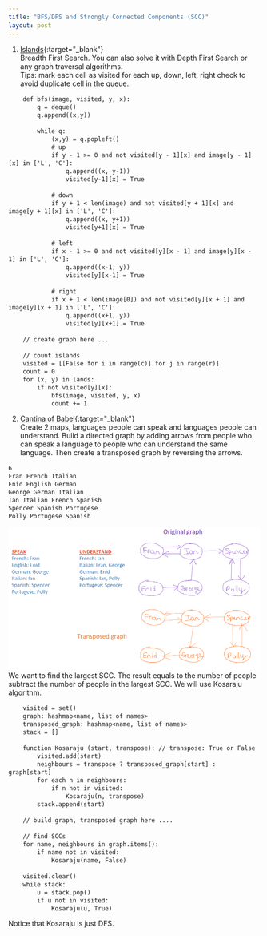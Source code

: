 ```yaml
---
title: "BFS/DFS and Strongly Connected Components (SCC)"
layout: post
---
```

1. [Islands](https://open.kattis.com/problems/islands3){:target="_blank"}\
Breadth First Search. You can also solve it with Depth First Search or any graph traversal algorithms. \
Tips: mark each cell as visited for each up, down, left, right check to avoid duplicate cell in the queue.
```
    def bfs(image, visited, y, x):
        q = deque()
        q.append((x,y))

        while q:  
            (x,y) = q.popleft()
            # up
            if y - 1 >= 0 and not visited[y - 1][x] and image[y - 1][x] in ['L', 'C']:
                q.append((x, y-1))
                visited[y-1][x] = True

            # down
            if y + 1 < len(image) and not visited[y + 1][x] and image[y + 1][x] in ['L', 'C']:
                q.append((x, y+1))
                visited[y+1][x] = True

            # left
            if x - 1 >= 0 and not visited[y][x - 1] and image[y][x - 1] in ['L', 'C']:
                q.append((x-1, y))
                visited[y][x-1] = True

            # right
            if x + 1 < len(image[0]) and not visited[y][x + 1] and image[y][x + 1] in ['L', 'C']:
                q.append((x+1, y))
                visited[y][x+1] = True

    // create graph here ...

    // count islands
    visited = [[False for i in range(c)] for j in range(r)]
    count = 0
    for (x, y) in lands:
        if not visited[y][x]:
            bfs(image, visited, y, x)
            count += 1
```
2. [Cantina of Babel](https://open.kattis.com/problems/cantinaofbabel){:target="_blank"}\
Create 2 maps, languages people can speak and languages people can understand.
Build a directed graph by adding arrows from people who can speak a language to people who can understand the same language. Then create a transposed graph by reversing the arrows.
```
6
Fran French Italian
Enid English German
George German Italian
Ian Italian French Spanish
Spencer Spanish Portugese
Polly Portugese Spanish
```
![Illustration](../assets/images/graph.PNG)
We want to find the largest SCC. The result equals to the number of people subtract the number of people in the largest SCC. We will use Kosaraju algorithm.
```
    visited = set()
    graph: hashmap<name, list of names>
    transposed_graph: hashmap<name, list of names>
    stack = []

    function Kosaraju (start, transpose): // transpose: True or False
        visited.add(start)
        neighbours = transpose ? transposed_graph[start] : graph[start]
        for each n in neighbours:
            if n not in visited:
                Kosaraju(n, transpose)
        stack.append(start)

    // build graph, transposed graph here ....

    // find SCCs
    for name, neighbours in graph.items():
        if name not in visited:
            Kosaraju(name, False)

    visited.clear()
    while stack:
        u = stack.pop()
        if u not in visited:
            Kosaraju(u, True)
```
Notice that Kosaraju is just DFS.